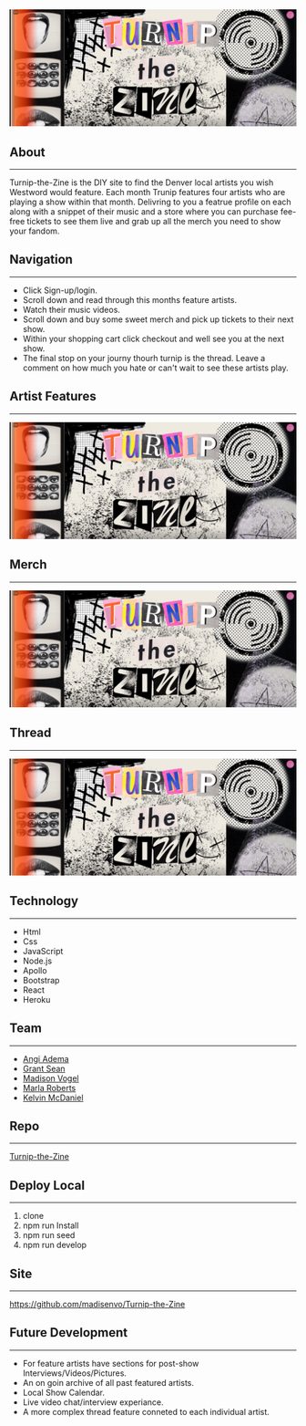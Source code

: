 <img src= ./client\public\images\turnipTheZineReadMeHeader.png>

## About
 


---
Turnip-the-Zine is the DIY site to find the Denver local artists you wish Westword would feature. Each month Trunip features four artists who are playing a show within that month. Delivring to you a featrue profile on each along with a snippet of their music and a store where you can purchase fee-free tickets to see them live and grab up all the merch you need to show your fandom.

## Navigation
---
* Click Sign-up/login.
* Scroll down and read through this months feature artists.
* Watch their music videos.
* Scroll down and buy some sweet merch and pick up tickets to their next show.
* Within your shopping cart click checkout and well see you at the next show.
* The final stop on your journy thourh turnip is the thread. Leave a comment on how much you hate or can't wait to see these artists play. 

## Artist Features
---
<img src= ./client\public\images\turnipTheZineReadMeHeader.png>

## Merch
---
<img src= ./client\public\images\turnipTheZineReadMeHeader.png>

## Thread
---
<img src= ./client\public\images\turnipTheZineReadMeHeader.png>

## Technology
---
* Html
* Css
* JavaScript
* Node.js
* Apollo
* Bootstrap
* React
* Heroku

## Team
---
* <a href ="https://github.com/Angi-Adema">Angi Adema</a>
* <a href ="https://github.com/seanmgrant">Grant Sean</a>
* <a href ="https://github.com/madisenvo">Madison Vogel</a>
* <a href ="https://github.com/MMockus15">Marla Roberts</a>
* <a href ="https://github.com/kelvinsinferno">Kelvin McDaniel</a>

## Repo
---
<a href ="https://github.com/madisenvo/Turnip-the-Zine">Turnip-the-Zine</a>

## Deploy Local
---
1. clone
2. npm run Install
3. npm run seed
4. npm run develop

## Site
---
<a href ="https://github.com/madisenvo/Turnip-the-Zine">https://github.com/madisenvo/Turnip-the-Zine</a>

## Future Development
---
* For feature artists have sections for post-show Interviews/Videos/Pictures.
* An on goin archive of all past featured artists.
* Local Show Calendar.
* Live video chat/interview experiance. 
* A more complex thread feature conneted to each individual artist.

